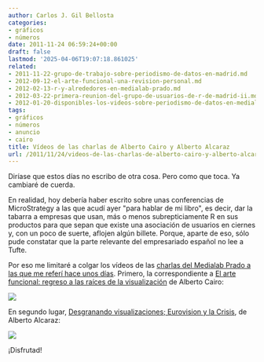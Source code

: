 ```yaml
---
author: Carlos J. Gil Bellosta
categories:
- gráficos
- números
date: 2011-11-24 06:59:24+00:00
draft: false
lastmod: '2025-04-06T19:07:18.861025'
related:
- 2011-11-22-grupo-de-trabajo-sobre-periodismo-de-datos-en-madrid.md
- 2012-09-12-el-arte-funcional-una-revision-personal.md
- 2012-02-13-r-y-alrededores-en-medialab-prado.md
- 2012-03-22-primera-reunion-del-grupo-de-usuarios-de-r-de-madrid-ii.md
- 2012-01-20-disponibles-los-videos-sobre-periodismo-de-datos-en-medialab-prado.md
tags:
- gráficos
- números
- anuncio
- cairo
title: Vídeos de las charlas de Alberto Cairo y Alberto Alcaraz
url: /2011/11/24/videos-de-las-charlas-de-alberto-cairo-y-alberto-alcaraz/
---
```


Diríase que estos días no escribo de otra cosa. Pero como que toca. Ya cambiaré de cuerda.

En realidad, hoy debería haber escrito sobre unas conferencias de MicroStrategy a las que acudí ayer "para hablar de mi libro", es decir, dar la tabarra a empresas que usan, más o menos subrepticiamente R en sus productos para que sepan que existe una asociación de usuarios en ciernes y, con un poco de suerte, aflojen algún billete. Porque, aparte de eso, sólo pude constatar que la parte relevante del empresariado español no lee a Tufte.

Por eso me limitaré a colgar los vídeos de las [charlas del Medialab Prado a las que me referí hace unos días](https://datanalytics.com/2011/11/22/grupo-de-trabajo-sobre-periodismo-de-datos-en-madrid/). Primero, la correspondiente a [El arte funcional: regreso a las raíces de la visualización](http://medialab-prado.es/article/el_arte_funcional) de Alberto Cairo:

[![](/wp-uploads/2011/11/medialab_prado_cairo.png#center)
](http://medialab-prado.es/article/el_arte_funcional)

En segundo lugar, [Desgranando visualizaciones; Eurovision y la Crisis](http://medialab-prado.es/article/desgranando_visualizaciones), de Alberto Alcaraz:

[![](/wp-uploads/2011/11/medialab_prado_alcaraz.png#center)
](http://medialab-prado.es/article/desgranando_visualizaciones)

¡Disfrutad!